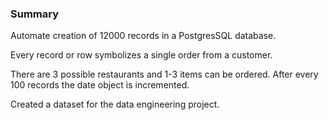 ### Summary
Automate creation of 12000 records in a PostgresSQL database.

Every record or row symbolizes a single order from a customer.

There are 3 possible restaurants and 1-3 items can be ordered. After every 100 records the date object is incremented.

Created a dataset for the data engineering project.

